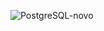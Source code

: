 ![PostgreSQL-novo](https://github.com/user-attachments/assets/d560535c-2183-4510-8e86-038124427691)
